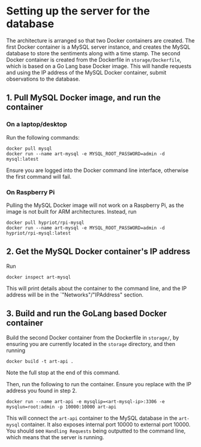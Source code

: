 # Setting up the server for the database

The architecture is arranged so that two Docker containers are created.
The first Docker container is a MySQL server instance, and creates the MySQL database to store the sentiments along with a time stamp.
The second Docker container is created from the Dockerfile in `storage/Dockerfile`, which is based on a Go Lang base Docker image. This will handle requests and using the IP address of the MySQL Docker container, submit observations to the database.

## 1. Pull MySQL Docker image, and run the container
### On a laptop/desktop
Run the following commands:

    docker pull mysql
    docker run --name art-mysql -e MYSQL_ROOT_PASSWORD=admin -d mysql:latest

Ensure you are logged into the Docker command line interface, otherwise the first command will fail.

### On Raspberry Pi
Pulling the MySQL Docker image will not work on a Raspberry Pi, as the image is not built for ARM architectures.
Instead, run

    docker pull hypriot/rpi-mysql
    docker run --name art-mysql -e MYSQL_ROOT_PASSWORD=admin -d hypriot/rpi-mysql:latest

## 2. Get the MySQL Docker container's IP address
Run

    docker inspect art-mysql

This will print details about the container to the command line, and the IP address will be in the `"Networks"/"IPAddress" section.

## 3. Build and run the GoLang based Docker container
Build the second Docker container from the Dockerfile in `storage/`, by ensuring you are currently located in the `storage` directory, and then running

    docker build -t art-api .

Note the full stop at the end of this command.

Then, run the following to run the container. Ensure you replace <art-mysql-ip> with the IP address you found in step 2.

    docker run --name art-api -e mysqlip=<art-mysql-ip>:3306 -e mysqlun=root:admin -p 10000:10000 art-api

This will connect the `art-api` container to the MySQL database in the `art-mysql` container. It also exposes internal port 10000 to external port 10000.
You should see `Handling Requests` being outputted to the command line, which means that the server is running.
